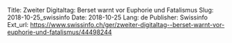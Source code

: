 Title: Zweiter Digitaltag: Berset warnt vor Euphorie und Fatalismus
Slug: 2018-10-25_swissinfo
Date: 2018-10-25
Lang: de
Publisher: Swissinfo
Ext_url: https://www.swissinfo.ch/ger/zweiter-digitaltag--berset-warnt-vor-euphorie-und-fatalismus/44498244
